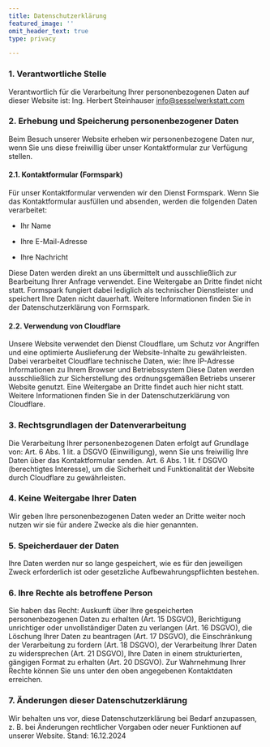 ```yaml
---
title: Datenschutzerklärung
featured_image: ''
omit_header_text: true
type: privacy

---
```


### 1. Verantwortliche Stelle
Verantwortlich für die Verarbeitung Ihrer personenbezogenen Daten auf dieser Website ist:
Ing. Herbert Steinhauser
info@sesselwerkstatt.com

### 2. Erhebung und Speicherung personenbezogener Daten
Beim Besuch unserer Website erheben wir personenbezogene Daten nur, wenn Sie uns diese freiwillig über unser Kontaktformular zur Verfügung stellen.

#### 2.1. Kontaktformular (Formspark)
Für unser Kontaktformular verwenden wir den Dienst Formspark. Wenn Sie das Kontaktformular ausfüllen und absenden, werden die folgenden Daten verarbeitet:

* Ihr Name

* Ihre E-Mail-Adresse

* Ihre Nachricht

Diese Daten werden direkt an uns übermittelt und ausschließlich zur Bearbeitung Ihrer Anfrage verwendet. Eine Weitergabe an Dritte findet nicht statt. Formspark fungiert dabei lediglich als technischer Dienstleister und speichert Ihre Daten nicht dauerhaft. Weitere Informationen finden Sie in der Datenschutzerklärung von Formspark.

#### 2.2. Verwendung von Cloudflare
Unsere Website verwendet den Dienst Cloudflare, um Schutz vor Angriffen und eine optimierte Auslieferung der Website-Inhalte zu gewährleisten. Dabei verarbeitet Cloudflare technische Daten, wie:
Ihre IP-Adresse
Informationen zu Ihrem Browser und Betriebssystem
Diese Daten werden ausschließlich zur Sicherstellung des ordnungsgemäßen Betriebs unserer Website genutzt. Eine Weitergabe an Dritte findet auch hier nicht statt. Weitere Informationen finden Sie in der Datenschutzerklärung von Cloudflare.

### 3. Rechtsgrundlagen der Datenverarbeitung
Die Verarbeitung Ihrer personenbezogenen Daten erfolgt auf Grundlage von:
Art. 6 Abs. 1 lit. a DSGVO (Einwilligung), wenn Sie uns freiwillig Ihre Daten über das Kontaktformular senden.
Art. 6 Abs. 1 lit. f DSGVO (berechtigtes Interesse), um die Sicherheit und Funktionalität der Website durch Cloudflare zu gewährleisten.

### 4. Keine Weitergabe Ihrer Daten
Wir geben Ihre personenbezogenen Daten weder an Dritte weiter noch nutzen wir sie für andere Zwecke als die hier genannten.

### 5. Speicherdauer der Daten
Ihre Daten werden nur so lange gespeichert, wie es für den jeweiligen Zweck erforderlich ist oder gesetzliche Aufbewahrungspflichten bestehen.

### 6. Ihre Rechte als betroffene Person
Sie haben das Recht:
Auskunft über Ihre gespeicherten personenbezogenen Daten zu erhalten (Art. 15 DSGVO),
Berichtigung unrichtiger oder unvollständiger Daten zu verlangen (Art. 16 DSGVO),
die Löschung Ihrer Daten zu beantragen (Art. 17 DSGVO),
die Einschränkung der Verarbeitung zu fordern (Art. 18 DSGVO),
der Verarbeitung Ihrer Daten zu widersprechen (Art. 21 DSGVO),
Ihre Daten in einem strukturierten, gängigen Format zu erhalten (Art. 20 DSGVO).
Zur Wahrnehmung Ihrer Rechte können Sie uns unter den oben angegebenen Kontaktdaten erreichen.

### 7. Änderungen dieser Datenschutzerklärung
Wir behalten uns vor, diese Datenschutzerklärung bei Bedarf anzupassen, z. B. bei Änderungen rechtlicher Vorgaben oder neuer Funktionen auf unserer Website.
Stand: 16.12.2024

